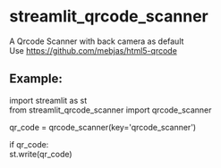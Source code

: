 # streamlit_qrcode_scanner

A Qrcode Scanner with back camera as default  
Use https://github.com/mebjas/html5-qrcode


## Example:

import streamlit as st  
from streamlit_qrcode_scanner import qrcode_scanner  

qr_code = qrcode_scanner(key='qrcode_scanner')  

if qr_code:  
  st.write(qr_code)  
